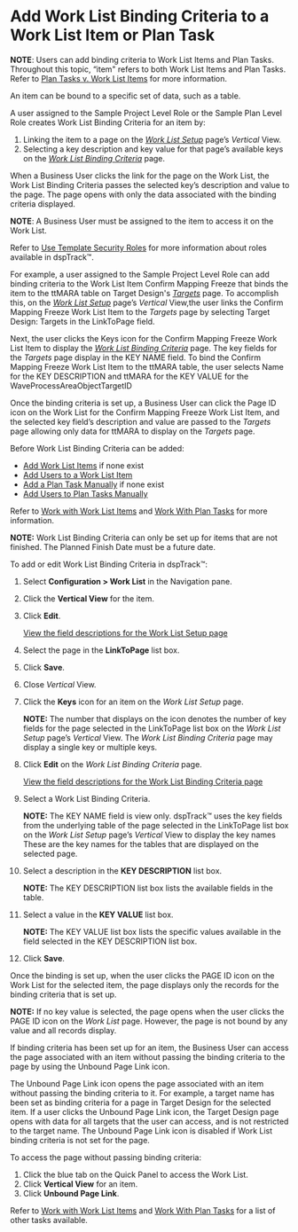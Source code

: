 # Add Work List Binding Criteria to a Work List Item or Plan Task

**NOTE**: Users can add binding criteria to Work List Items and Plan
Tasks. Throughout this topic, “item" refers to both Work List Items and
Plan Tasks. Refer to [Plan Tasks v. Work List
Items](../Page_Desc/Plan_Tasks_Versus_Work_List_Items.htm) for more
information.

An item can be bound to a specific set of data, such as a table.

A user assigned to the Sample Project Level Role or the Sample Plan
Level Role creates Work List Binding Criteria for an item by:

1.  Linking the item to a page on the *[Work List
    Setup](../Page_Desc/Work_List_Setup_H.htm)* page’s *Vertical* View.
2.  Selecting a key description and key value for that page’s available
    keys on the *[Work List Binding
    Criteria](../Page_Desc/Work_List_Binding_Criteria.htm)* page.

When a Business User clicks the link for the page on the Work List, the
Work List Binding Criteria passes the selected key’s description and
value to the page. The page opens with only the data associated with the
binding criteria displayed.

**NOTE**: A Business User must be assigned to the item to access it on
the Work List.

Refer to [Use Template Security
Roles](../Config/Use_Template_Security_Roles.htm) for more information
about roles available in dspTrack™.

For example, a user assigned to the Sample Project Level Role can add
binding criteria to the Work List Item Confirm Mapping Freeze that binds
the item to the ttMARA table on Target Design's
*[Targets](../../../Migration/Design/Page_Desc/Targets_H_Design.htm)*
page. To accomplish this, on the *[Work List
Setup](../Page_Desc/Work_List_Setup_H.htm)* page’s *Vertical* View,the
user links the Confirm Mapping Freeze Work List Item to the *Targets*
page by selecting Target Design: Targets in the LinkToPage field.

Next, the user clicks the Keys icon for the Confirm Mapping Freeze Work
List Item to display the *[Work List Binding
Criteria](../Page_Desc/Work_List_Binding_Criteria.htm)* page. The key
fields for the *Targets* page display in the KEY NAME field. To bind the
Confirm Mapping Freeze Work List Item to the ttMARA table, the user
selects Name for the <span style="text-transform: uppercase;">Key
Description</span> and ttMARA for the
<span style="text-transform: uppercase;">Key Value</span> for the
WaveProcessAreaObjectTargetID

Once the binding criteria is set up, a Business User can click the Page
ID icon on the Work List for the Confirm Mapping Freeze Work List Item,
and the selected key field’s description and value are passed to the
*Targets* page allowing only data for ttMARA to display on the *Targets*
page.

Before Work List Binding Criteria can be added:

  - [Add Work List Items](Add_Work_List_Items_Overview.htm) if none
    exist
  - [Add Users to a Work List Item](Add_Users_to_an_Item.htm)
  - [Add a Plan Task Manually](Add_a_Plan_Task_Manually.htm) if none
    exist
  - [Add Users to Plan Tasks
    Manually](Add_Users_to_Plan_Tasks_Manually.htm)

Refer to [Work with Work List Items](Work_with_Work_List_Items.htm) and
[Work With Plan Tasks](Work_with_Plan_Tasks.htm) for more information.

**NOTE:** Work List Binding Criteria can only be set up for items that
are not finished. The Planned Finish Date must be a future date.

To add or edit Work List Binding Criteria in dspTrack™:

1.  Select **Configuration \> Work List** in the Navigation pane.

2.  Click the **Vertical View** for the item.

3.  Click **Edit**.
    
    [View the field descriptions for the Work List Setup
    page](../Page_Desc/Work_List_Setup_H.htm)

4.  Select the page in the **LinkToPage** list box.

5.  Click **Save**.

6.  Close <span style="font-style: italic;">Vertical</span> View.

7.  Click the **Keys** icon for an item on the *Work List Setup* page.
    
    **NOTE:** The number that displays on the icon denotes the number of
    key fields for the page selected in the LinkToPage list box on the
    *Work List Setup* page’s *Vertical* View. The *Work List Binding
    Criteria* page may display a single key or multiple keys.

8.  Click **Edit** on the *Work List Binding Criteria* page.
    
    [View the field descriptions for the Work List Binding Criteria
    page](../Page_Desc/Work_List_Binding_Criteria.htm)

9.  Select a Work List Binding Criteria.
    
    **NOTE:** The KEY NAME field is view only. dspTrack™ uses the key
    fields from the underlying table of the page selected in the
    LinkToPage list box on the *Work List Setup* page’s *Vertical* View
    to display the key names These are the key names for the tables that
    are displayed on the selected page.

10. Select a description in the **KEY DESCRIPTION** list box.
    
    **NOTE:** The KEY DESCRIPTION list box lists the available fields in
    the table.

11. Select a value in the **KEY VALUE** list box.
    
    **NOTE:** The KEY VALUE list box lists the specific values available
    in the field selected in the KEY DESCRIPTION list box.

12. Click **Save**.

Once the binding is set up, when the user clicks the PAGE ID icon on the
Work List for the selected item, the page displays only the records for
the binding criteria that is set up.

**NOTE:** If no key value is selected, the page opens when the user
clicks the PAGE ID icon on the *Work List* page. However, the page is
not bound by any value and all records display.

If binding criteria has been set up for an item, the Business User can
access the page associated with an item without passing the binding
criteria to the page by using the <span>Unbound Page Link icon</span>.

The Unbound Page Link icon opens the page associated with an item
without passing the binding criteria to it. For example, a target name
has been set as binding criteria for a page in Target Design for the
selected item. If a user clicks the Unbound Page Link icon, the Target
Design page opens with data for all targets that the user can access,
and is not restricted to the target name. The Unbound Page Link icon is
disabled if Work List binding criteria is not set for the page.

To access the page without passing binding criteria:

1.  Click the blue tab on the Quick Panel to access the Work List.
2.  Click **Vertical View** for an item.
3.  Click **Unbound Page Link**<span>.</span>

Refer to [Work with Work List Items](Work_with_Work_List_Items.htm) and
[Work With Plan Tasks](Work_with_Plan_Tasks.htm) for a list of other
tasks available.
